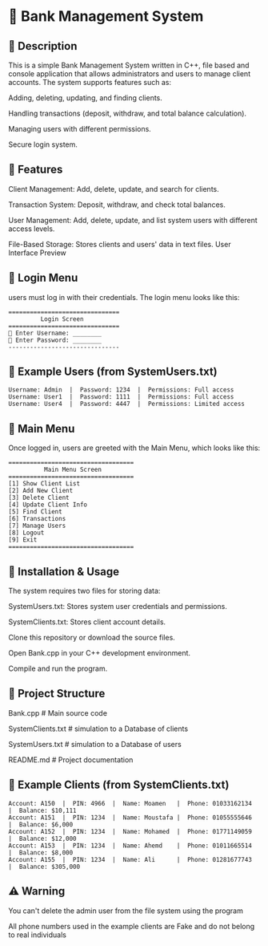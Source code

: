 # 🏦 Bank Management System

## 📌 Description

This is a simple Bank Management System written in C++, file based and console application that allows administrators and users to manage client accounts. The system supports features such as:

 Adding, deleting, updating, and finding clients.

 Handling transactions (deposit, withdraw, and total balance calculation).

 Managing users with different permissions.

 Secure login system.

## 📌 Features

 Client Management: Add, delete, update, and search for clients.

 Transaction System: Deposit, withdraw, and check total balances.

 User Management: Add, delete, update, and list system users with different access levels.

 File-Based Storage: Stores clients and users' data in text files.
 User Interface Preview
## 📌 Login Menu

users must log in with their credentials. The login menu looks like this:
~~~
===============================
         Login Screen      
===============================
👤 Enter Username: ________
🔑 Enter Password: ________
-------------------------------
~~~

## 📌 Example Users (from SystemUsers.txt)
~~~
Username: Admin  |  Password: 1234  |  Permissions: Full access  
Username: User1  |  Password: 1111  |  Permissions: Full access  
Username: User4  |  Password: 4447  |  Permissions: Limited access  
~~~
## 📌 Main Menu

Once logged in, users are greeted with the Main Menu, which looks like this:
~~~
===================================
          Main Menu Screen
===================================
[1] Show Client List  
[2] Add New Client  
[3] Delete Client  
[4] Update Client Info  
[5] Find Client  
[6] Transactions  
[7] Manage Users  
[8] Logout  
[9] Exit  
===================================
~~~

## 📌 Installation & Usage

The system requires two files for storing data:

SystemUsers.txt: Stores system user credentials and permissions.

SystemClients.txt: Stores client account details.

Clone this repository or download the source files.

Open Bank.cpp in your C++ development environment.

Compile and run the program.

## 📌 Project Structure

  Bank.cpp                # Main source code
  
  SystemClients.txt       # simulation to a Database of clients
  
  SystemUsers.txt         # simulation to a Database of users
  
  README.md               # Project documentation
  

 ## 📌 Example Clients (from SystemClients.txt)
 ~~~
 Account: A150  |  PIN: 4966  |  Name: Moamen   |  Phone: 01033162134  |  Balance: $10,111
 Account: A151  |  PIN: 1234  |  Name: Moustafa |  Phone: 01055555646  |  Balance: $6,000
 Account: A152  |  PIN: 1234  |  Name: Mohamed  |  Phone: 01771149059  |  Balance: $12,000
 Account: A153  |  PIN: 1234  |  Name: Ahemd    |  Phone: 01011665514  |  Balance: $8,000
 Account: A155  |  PIN: 1234  |  Name: Ali      |  Phone: 01281677743  |  Balance: $305,000
~~~
## ⚠️ Warning
You can't delete the admin user from the file system using the program

All phone numbers used in the example clients are Fake and do not belong to real individuals

